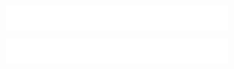 <!-- Top Section -->

<!-- Title -->
<p align="center">
  <a href="https://github.com/lat0s">
    <img src="./assets/toptitle.svg"/> 
  </a>
</p>

<!-- Auto Typing -->
<p align="center">
  <!-- Typing SVG by DenverCoder1 - https://github.com/DenverCoder1/readme-typing-svg -->
  <a href="https://github.com/DenverCoder1/readme-typing-svg">
    <img src="./assets/autotyping.svg/">
    </a>
</p>
